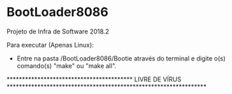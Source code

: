 # BootLoader8086
Projeto de Infra de Software 2018.2

Para executar (Apenas Linux):
  - Entre na pasta /BootLoader8086/Bootie através do terminal e digite o(s) comando(s) "make" ou "make all".
  
  ***************************************** LIVRE DE VÍRUS *****************************************************************
